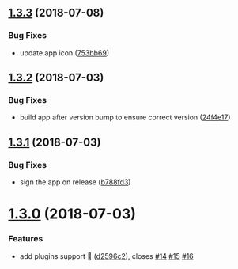 <a name="1.3.3"></a>
## [1.3.3](https://github.com/sergeybekrin/npmkit/compare/v1.3.2...v1.3.3) (2018-07-08)


### Bug Fixes

* update app icon ([753bb69](https://github.com/sergeybekrin/npmkit/commit/753bb69))

<a name="1.3.2"></a>
## [1.3.2](https://github.com/sergeybekrin/npmkit/compare/v1.3.1...v1.3.2) (2018-07-03)


### Bug Fixes

* build app after version bump to ensure correct version ([24f4e17](https://github.com/sergeybekrin/npmkit/commit/24f4e17))

<a name="1.3.1"></a>
## [1.3.1](https://github.com/sergeybekrin/npmkit/compare/v1.3.0...v1.3.1) (2018-07-03)


### Bug Fixes

* sign the app on release ([b788fd3](https://github.com/sergeybekrin/npmkit/commit/b788fd3))

<a name="1.3.0"></a>
# [1.3.0](https://github.com/sergeybekrin/npmkit/compare/v1.2.1...v1.3.0) (2018-07-03)


### Features

* add plugins support 🎉 ([d2596c2](https://github.com/sergeybekrin/npmkit/commit/d2596c2)), closes [#14](https://github.com/sergeybekrin/npmkit/issues/14) [#15](https://github.com/sergeybekrin/npmkit/issues/15) [#16](https://github.com/sergeybekrin/npmkit/issues/16)
